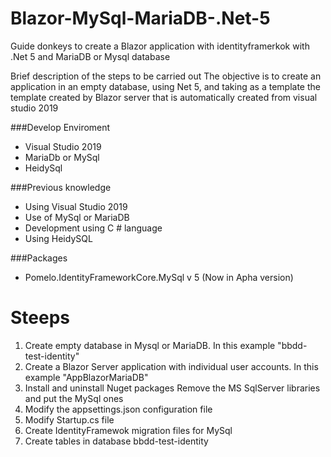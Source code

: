 # Blazor-MySql-MariaDB-.Net-5
Guide donkeys to create a Blazor application with identityframerkok with .Net 5 and MariaDB or Mysql database

Brief description of the steps to be carried out
The objective is to create an application in an empty database, using Net 5, and taking as a template the template created by Blazor server that is automatically created from visual studio 2019

###Develop Enviroment
- Visual Studio 2019
- MariaDb or MySql
- HeidySql


###Previous knowledge
- Using Visual Studio 2019
- Use of MySql or MariaDB
- Development using C # language
- Using HeidySQL

###Packages 
- Pomelo.IdentityFrameworkCore.MySql v 5 (Now in Apha version)

# Steeps 

1. Create empty database in Mysql or MariaDB.
In this example "bbdd-test-identity"
2. Create a Blazor Server application with individual user accounts.
In this example "AppBlazorMariaDB"
3. Install and uninstall Nuget packages
Remove the MS SqlServer libraries and put the MySql ones
4. Modify the appsettings.json configuration file
5. Modify Startup.cs file
6. Create IdentityFramewok migration files for MySql
7. Create tables in database bbdd-test-identity
